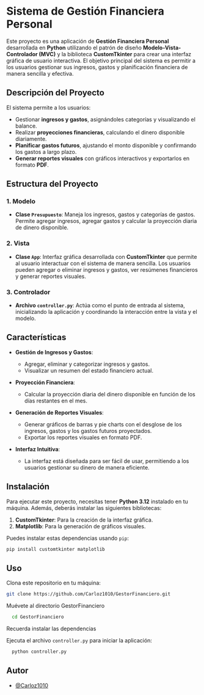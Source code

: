 # Sistema de Gestión Financiera Personal

Este proyecto es una aplicación de **Gestión Financiera Personal** desarrollada en **Python** utilizando el patrón de diseño **Modelo-Vista-Controlador (MVC)** y la biblioteca **CustomTkinter** para crear una interfaz gráfica de usuario interactiva. El objetivo principal del sistema es permitir a los usuarios gestionar sus ingresos, gastos y planificación financiera de manera sencilla y efectiva.

## Descripción del Proyecto

El sistema permite a los usuarios:

- Gestionar **ingresos y gastos**, asignándoles categorías y visualizando el balance.
- Realizar **proyecciones financieras**, calculando el dinero disponible diariamente.
- **Planificar gastos futuros**, ajustando el monto disponible y confirmando los gastos a largo plazo.
- **Generar reportes visuales** con gráficos interactivos y exportarlos en formato **PDF**.

## Estructura del Proyecto

### 1. **Modelo**
   - **Clase `Presupuesto`**: Maneja los ingresos, gastos y categorías de gastos. Permite agregar ingresos, agregar gastos y calcular la proyección diaria de dinero disponible.

### 2. **Vista**
   - **Clase `App`**: Interfaz gráfica desarrollada con **CustomTkinter** que permite al usuario interactuar con el sistema de manera sencilla. Los usuarios pueden agregar o eliminar ingresos y gastos, ver resúmenes financieros y generar reportes visuales.

### 3. **Controlador**
   - **Archivo `controller.py`**: Actúa como el punto de entrada al sistema, inicializando la aplicación y coordinando la interacción entre la vista y el modelo.

## Características

- **Gestión de Ingresos y Gastos**: 
  - Agregar, eliminar y categorizar ingresos y gastos.
  - Visualizar un resumen del estado financiero actual.
  
- **Proyección Financiera**: 
  - Calcular la proyección diaria del dinero disponible en función de los días restantes en el mes.

- **Generación de Reportes Visuales**: 
  - Generar gráficos de barras y pie charts con el desglose de los ingresos, gastos y los gastos futuros proyectados.
  - Exportar los reportes visuales en formato PDF.

- **Interfaz Intuitiva**: 
  - La interfaz está diseñada para ser fácil de usar, permitiendo a los usuarios gestionar su dinero de manera eficiente.

## Instalación

Para ejecutar este proyecto, necesitas tener **Python 3.12** instalado en tu máquina. Además, deberás instalar las siguientes bibliotecas:

1. **CustomTkinter**: Para la creación de la interfaz gráfica.
2. **Matplotlib**: Para la generación de gráficos visuales.

Puedes instalar estas dependencias usando `pip`:

```bash
pip install customtkinter matplotlib
```
## Uso

Clona este repositorio en tu máquina:

```bash
git clone https://github.com/Carloz1010/GestorFinanciero.git
```
Muévete al directorio GestorFinanciero

```bash
  cd GestorFinanciero
```
Recuerda instalar las dependencias

Ejecuta el archivo `controller.py` para iniciar la aplicación:

```bash
  python controller.py
```


## Autor

- [@Carloz1010](https://github.com/Carloz1010)
